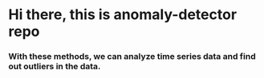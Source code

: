 # Hi there, this is anomaly-detector repo
### With these methods, we can analyze time series data and find out outliers in the data.

